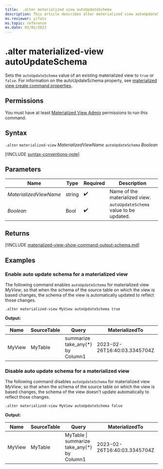 ```yaml
---
title:  .alter materialized view autoUpdateSchema
description: This article describes alter materialized view autoUpdateSchema in Azure Data Explorer.
ms.reviewer: yifats
ms.topic: reference
ms.date: 03/01/2023
---
```


# .alter materialized-view autoUpdateSchema

Sets the `autoUpdateSchema` value of an existing materialized view to `true` or `false`. For information on the autoUpdateSchema property, see [materialized view create command properties](materialized-view-create.md#properties).

## Permissions

You must have at least [Materialized View Admin](../access-control/role-based-access-control.md) permissions to run this command.

## Syntax

`.alter` `materialized-view` *MaterializedViewName* `autoUpdateSchema` *Boolean*

[!INCLUDE [syntax-conventions-note](../../../includes/syntax-conventions-note.md)]

## Parameters

| Name                   | Type   | Required | Description                    |
|------------------------|--------|----------|--------------------------------|
| *MaterializedViewName* | string |  :heavy_check_mark:  | Name of the materialized view. |
| *Boolean* | Bool |  :heavy_check_mark:  | `autoUpdateSchema` value to be updated. |

## Returns

[!INCLUDE [materialized-view-show-command-output-schema.md](../../../includes/materialized-view-show-command-output-schema.md)]

## Examples

### Enable auto update schema for a materialized view

The following command enables `autoUpdateSchema` for materialized view *MyView*, so that when the schema of the source table on which the view is based changes, the schema of the view is automatically updated to reflect those changes.

```kusto
.alter materialized-view MyView autoUpdateSchema true
```

**Output:**

| Name   | SourceTable | Query                            | MaterializedTo                   | LastRun                      | LastRunResult | IsHealthy | IsEnabled | Folder | DocString | AutoUpdateSchema | EffectiveDateTime            | Lookback   |
|--------|-------------|----------------------------------|----------------------------------|------------------------------|---------------|-----------|-----------|--------|-----------|------------------|------------------------------|------------|
| MyView | MyTable     | summarize take_any(*) by Column1 | 2023-02-26T16:40:03.3345704Z     | 2023-02-26T16:44:15.9033667Z | Completed     | true      | true      |        |           | true             | 2023-02-23T14:01:42.5172342Z |            |

### Disable auto update schema for a materialized view

The following command disables `autoUpdateSchema` for materialized view *MyView*, so that when the schema of the source table on which the view is based changes, the schema of the view doesn't update automatically to reflect those changes.

```kusto
.alter materialized-view MyView autoUpdateSchema false
```

**Output:**

| Name   | SourceTable | Query                                       | MaterializedTo                   | LastRun                      | LastRunResult | IsHealthy | IsEnabled | Folder | DocString | AutoUpdateSchema | EffectiveDateTime            | Lookback   |
|--------|-------------|---------------------------------------------|----------------------------------|------------------------------|---------------|-----------|-----------|--------|-----------|------------------|------------------------------|------------|
| MyView | MyTable     | MyTable \| summarize take_any(*) by Column1 | 2023-02-26T16:40:03.3345704Z     | 2023-02-26T16:44:15.9033667Z | Completed     | true      | true      |        |           | false            | 2023-02-23T14:01:42.5172342Z |            |
